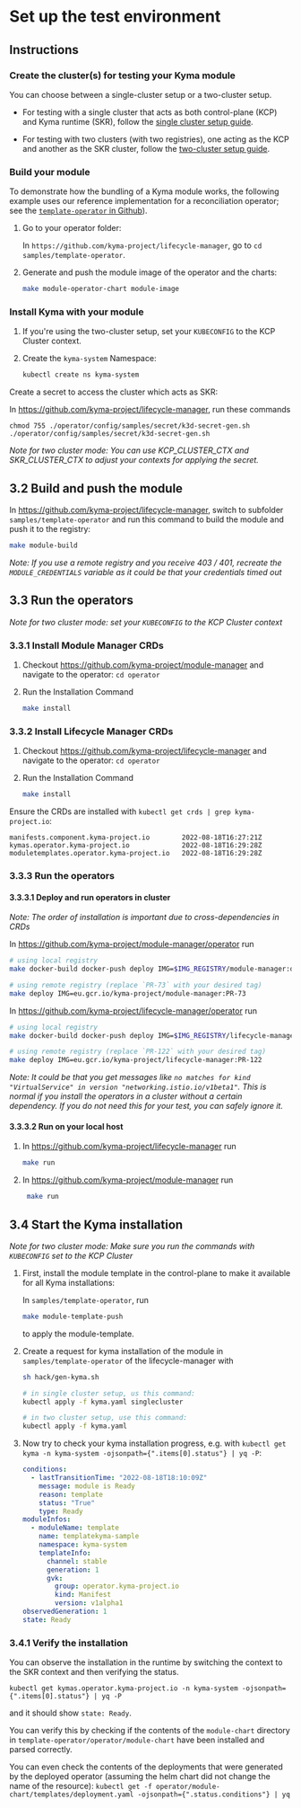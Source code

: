 # Set up the test environment

## Instructions

### Create the cluster(s) for testing your Kyma module

You can choose between a single-cluster setup or a two-cluster setup.


- For testing with a single cluster that acts as both control-plane (KCP) and Kyma runtime (SKR), follow the [single cluster setup guide](creating-test-environment-singlecluster.md).


- For testing with two clusters (with two registries), one acting as the KCP and another as the SKR cluster, follow the [two-cluster setup guide](creating-test-environment-twocluster.md).

### Build your module

To demonstrate how the bundling of a Kyma module works, the following example uses our reference implementation for a reconciliation operator; see the [`template-operator` in Github](https://github.com/kyma-project/lifecycle-manager/tree/main/samples/template-operator)).

1. Go to your operator folder:

   In `https://github.com/kyma-project/lifecycle-manager`, go to `cd samples/template-operator`.

2. Generate and push the module image of the operator and the charts:


   ```sh
   make module-operator-chart module-image
   ```

### Install Kyma with your module

1. If you're using the two-cluster setup, set your `KUBECONFIG` to the KCP Cluster context.


2. Create the `kyma-system` Namespace:

   ```sh
   kubectl create ns kyma-system

Create a secret to access the cluster which acts as SKR:

In https://github.com/kyma-project/lifecycle-manager, run these commands

```
chmod 755 ./operator/config/samples/secret/k3d-secret-gen.sh
./operator/config/samples/secret/k3d-secret-gen.sh
```

_Note for two cluster mode: You can use KCP_CLUSTER_CTX and SKR_CLUSTER_CTX to adjust your contexts for applying the secret._

## 3.2 Build and push the module

In https://github.com/kyma-project/lifecycle-manager, switch to subfolder `samples/template-operator` and run this command to build the module and push it to the registry:

```sh
make module-build
```

_Note: If you use a remote registry and you receive 403 / 401, recreate the `MODULE_CREDENTIALS` variable as it could be that your credentials timed out_

## 3.3 Run the operators

_Note for two cluster mode: set your `KUBECONFIG` to the KCP Cluster context_

### 3.3.1 Install Module Manager CRDs

1. Checkout https://github.com/kyma-project/module-manager and navigate to the operator: `cd operator`

2. Run the Installation Command

   ```sh
   make install
   ```

### 3.3.2 Install Lifecycle Manager CRDs

1. Checkout https://github.com/kyma-project/lifecycle-manager and navigate to the operator: `cd operator`

2. Run the Installation Command

   ```sh
   make install
   ```

Ensure the CRDs are installed with `kubectl get crds | grep kyma-project.io`:

```
manifests.component.kyma-project.io        2022-08-18T16:27:21Z
kymas.operator.kyma-project.io             2022-08-18T16:29:28Z
moduletemplates.operator.kyma-project.io   2022-08-18T16:29:28Z
```

### 3.3.3 Run the operators

#### 3.3.3.1 Deploy and run operators in cluster

_Note: The order of installation is important due to cross-dependencies in CRDs_

In https://github.com/kyma-project/module-manager/operator run

```sh
# using local registry
make docker-build docker-push deploy IMG=$IMG_REGISTRY/module-manager:dev

# using remote registry (replace `PR-73` with your desired tag)
make deploy IMG=eu.gcr.io/kyma-project/module-manager:PR-73
```

In https://github.com/kyma-project/lifecycle-manager/operator run

```sh
# using local registry
make docker-build docker-push deploy IMG=$IMG_REGISTRY/lifecycle-manager:dev

# using remote registry (replace `PR-122` with your desired tag)
make deploy IMG=eu.gcr.io/kyma-project/lifecycle-manager:PR-122
```

_Note: It could be that you get messages like `no matches for kind "VirtualService" in version "networking.istio.io/v1beta1"`. This is normal if you install the operators in a cluster without a certain dependency. If you do not need this for your test, you can safely ignore it._

#### 3.3.3.2 Run on your local host

1. In https://github.com/kyma-project/lifecycle-manager run

   ```sh
   make run
   ```

2. In https://github.com/kyma-project/module-manager run

   ```sh
    make run
   ```

## 3.4 Start the Kyma installation

_Note for two cluster mode: Make sure you run the commands with `KUBECONFIG` set to the KCP Cluster_

1. First, install the module template in the control-plane to make it available for all Kyma installations:

   In `samples/template-operator`, run

   ```sh
   make module-template-push
   ```

   to apply the module-template.

2. Create a request for kyma installation of the module in `samples/template-operator` of the lifecycle-manager with

   ```sh
   sh hack/gen-kyma.sh
   
   # in single cluster setup, us this command:
   kubectl apply -f kyma.yaml singlecluster
   
   # in two cluster setup, use this command:
   kubectl apply -f kyma.yaml
   ```

3. Now try to check your kyma installation progress, e.g. with `kubectl get kyma -n kyma-system -ojsonpath={".items[0].status"} | yq -P`:

   ```yaml
   conditions:
     - lastTransitionTime: "2022-08-18T18:10:09Z"
       message: module is Ready
       reason: template
       status: "True"
       type: Ready
   moduleInfos:
     - moduleName: template
       name: templatekyma-sample
       namespace: kyma-system
       templateInfo:
         channel: stable
         generation: 1
         gvk:
           group: operator.kyma-project.io
           kind: Manifest
           version: v1alpha1
   observedGeneration: 1
   state: Ready
   ```

### 3.4.1 Verify the installation

You can observe the installation in the runtime by switching the context to the SKR context and then verifying the status.

`kubectl get kymas.operator.kyma-project.io -n kyma-system -ojsonpath={".items[0].status"} | yq -P`

and it should show `state: Ready`.

You can verify this by checking if the contents of the `module-chart` directory in `template-operator/operator/module-chart` have been installed and parsed correctly.

You can even check the contents of the deployments that were generated by the deployed operator (assuming the helm chart did not change the name of the resource):
`kubectl get -f operator/module-chart/templates/deployment.yaml -ojsonpath={".status.conditions"} | yq`
